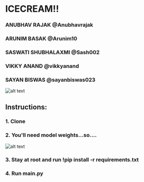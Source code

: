 # ICECREAM!!

### ANUBHAV RAJAK         @Anubhavrajak
### ARUNIM BASAK          @Arunim10
### SASWATI SHUBHALAXMI   @Sash002
### VIKKY ANAND           @vikkyanand
### SAYAN BISWAS          @sayanbiswas023

![alt text](https://i.pinimg.com/564x/c2/48/eb/c248eb292cb85b991512c02574723453.jpg)


## Instructions:
### 1. Clone
### 2. You'll need model weights...so....
![alt text](https://media.makeameme.org/created/gimme-money-or-6f5ba165c2.jpg)
### 3. Stay at root and run !pip install -r requirements.txt
### 4. Run main.py
